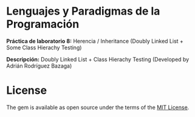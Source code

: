 # Lenguajes y Paradigmas de la Programación #
**Práctica de laboratorio 8:** Herencia / Inheritance (Doubly Linked List + Some Class Hierachy Testing)

**Descripción:** Doubly Linked List + Class Hierachy Testing (Developed by Adrián Rodríguez Bazaga)

# License #

The gem is available as open source under the terms of the [MIT License](http://opensource.org/licenses/MIT).

